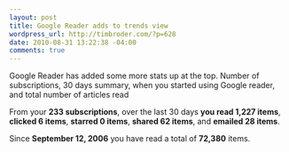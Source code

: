 ```yaml
--- 
layout: post
title: Google Reader adds to trends view
wordpress_url: http://timbroder.com/?p=628
date: 2010-08-31 13:22:38 -04:00
comments: true
---
```

Google Reader has added some more stats up at the top. Number of subscriptions, 30 days summary, when you started using Google reader, and total number of articles read

From your <strong>233 subscriptions</strong>, over the last 30 days <strong>you read 1,227 items</strong>, <strong>clicked 6 items</strong>, <strong>starred 0 items</strong>, <strong>shared 62 items</strong>, and <strong>emailed 28 items</strong>.
<div id="trends-total-item-read-count">Since <strong>September 12, 2006</strong> you have read a total of <strong>72,380</strong> items.</div>
